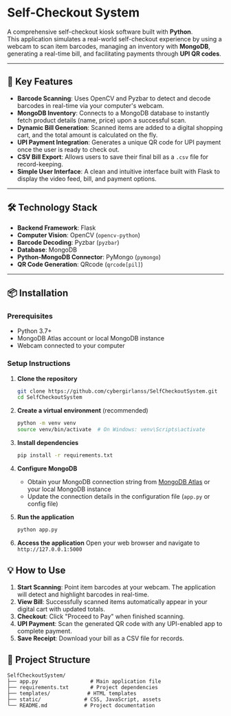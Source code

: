# Self-Checkout System

A comprehensive self-checkout kiosk software built with **Python**.  
This application simulates a real-world self-checkout experience by using a webcam to scan item barcodes, managing an inventory with **MongoDB**, generating a real-time bill, and facilitating payments through **UPI QR codes**.

---

## 🚀 Key Features

- **Barcode Scanning**: Uses OpenCV and Pyzbar to detect and decode barcodes in real-time via your computer's webcam.  
- **MongoDB Inventory**: Connects to a MongoDB database to instantly fetch product details (name, price) upon a successful scan.  
- **Dynamic Bill Generation**: Scanned items are added to a digital shopping cart, and the total amount is calculated on the fly.  
- **UPI Payment Integration**: Generates a unique QR code for UPI payment once the user is ready to check out.  
- **CSV Bill Export**: Allows users to save their final bill as a `.csv` file for record-keeping.  
- **Simple User Interface**: A clean and intuitive interface built with Flask to display the video feed, bill, and payment options.  

---

## 🛠 Technology Stack

- **Backend Framework**: Flask  
- **Computer Vision**: OpenCV (`opencv-python`)  
- **Barcode Decoding**: Pyzbar (`pyzbar`)  
- **Database**: MongoDB  
- **Python-MongoDB Connector**: PyMongo (`pymongo`)  
- **QR Code Generation**: QRcode (`qrcode[pil]`)  

---

## 📦 Installation

### Prerequisites
- Python 3.7+
- MongoDB Atlas account or local MongoDB instance
- Webcam connected to your computer

### Setup Instructions

1. **Clone the repository**
   ```bash
   git clone https://github.com/cybergirlanss/SelfCheckoutSystem.git
   cd SelfCheckoutSystem
   ```

2. **Create a virtual environment** (recommended)
   ```bash
   python -m venv venv
   source venv/bin/activate  # On Windows: venv\Scripts\activate
   ```

3. **Install dependencies**
   ```bash
   pip install -r requirements.txt
   ```
4. **Configure MongoDB**
   - Obtain your MongoDB connection string from [MongoDB Atlas](https://www.mongodb.com/atlas) or your local MongoDB instance
   - Update the connection details in the configuration file (`app.py` or config file)

5. **Run the application**
   ```bash
   python app.py
   ```

6. **Access the application**
   Open your web browser and navigate to `http://127.0.0.1:5000`
## 💡 How to Use

1. **Start Scanning**: Point item barcodes at your webcam. The application will detect and highlight barcodes in real-time.
2. **View Bill**: Successfully scanned items automatically appear in your digital cart with updated totals.
3. **Checkout**: Click "Proceed to Pay" when finished scanning.
4. **UPI Payment**: Scan the generated QR code with any UPI-enabled app to complete payment.
5. **Save Receipt**: Download your bill as a CSV file for records.

## 📁 Project Structure

```
SelfCheckoutSystem/
├── app.py                 # Main application file
├── requirements.txt       # Project dependencies
├── templates/            # HTML templates
├── static/              # CSS, JavaScript, assets
└── README.md            # Project documentation
```
